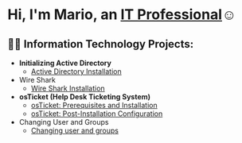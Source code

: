 <h1>Hi, I'm Mario, an <a href="https://www.linkedin.com/in/mario-rodas-109ab715b/">IT Professional</a>☺</h1>

<h2>👨‍💻 Information Technology Projects:</h2>

- <b>Initializing Active Directory</b>
  - [Active Directory Installation](https://github.com/MarioJrodas/Initializing-Active-Directory/blob/main/README.md)
- Wire Shark   
    - [Wire Shark Installation](https://github.com/MarioJrodas/Wire-Shark-Install)     
 - <b>osTicket (Help Desk Ticketing System)</b>
    - [osTicket: Prerequisites and Installation](https://github.com/AustinmJoseph/ostiket-prereqs)
    - [osTicket: Post-Installation Configuration](https://github.com/AustinmJoseph/post-install-config)
- Changing User and Groups
     - [Changing user and groups](https://github.com/MarioJrodas/Changing-user-groups-and-permissons)
